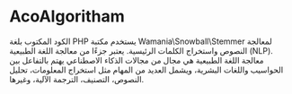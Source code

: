 # AcoAlgoritham
الكود المكتوب بلغة PHP يستخدم مكتبة Wamania\Snowball\Stemmer لمعالجة النصوص واستخراج الكلمات الرئيسية.
يعتبر جزءًا من معالجة اللغة الطبيعية (NLP). معالجة اللغة الطبيعية هي مجال من مجالات الذكاء الاصطناعي يهتم بالتفاعل بين الحواسيب واللغات البشرية، ويشمل العديد من المهام مثل استخراج المعلومات، تحليل النصوص، التصنيف، الترجمة الآلية، وغيرها.
